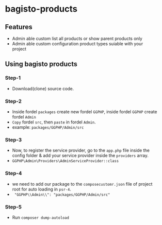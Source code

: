 # bagisto-products
## Features
- Admin able custom list all products or show parent products only
- Admin able custom configuration product types suiable with your project

## Using bagisto products

### Step-1
- Download(clone) source code.
### Step-2
- Inside fordel `packages` create new fordel `GGPHP`, inside fordel `GGPHP` create fordel `Admin`
- `Copy` fordel `src`, then `paste` in fordel `Admin`.
- example: `packages/GGPHP/Admin/src`
### Step-3
- Now, to register the service provider, go to the `app.php` file inside the config folder & add your service provider inside the `providers` array.
- `GGPHP\Admin\Providers\AdminServiceProvider::class`
### Step-4
- we need to add our package to the `composecustomr.json` file of project root for auto loading in `psr-4`.
- ` "GGPHP\\Admin\\": "packages/GGPHP/Admin/src"`
### Step-5
- Run `composer dump-autoload`
